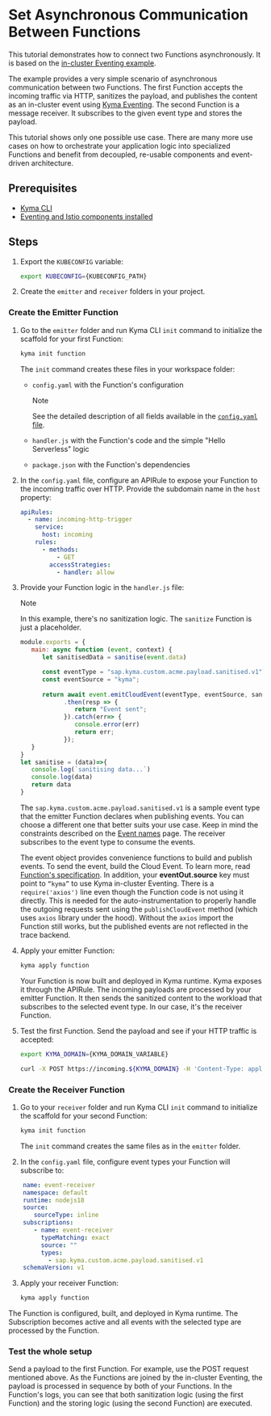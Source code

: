 # Set Asynchronous Communication Between Functions

This tutorial demonstrates how to connect two Functions asynchronously. It is based on the [in-cluster Eventing example](https://github.com/kyma-project/examples/tree/main/incluster_eventing).

The example provides a very simple scenario of asynchronous communication between two Functions. The first Function accepts the incoming traffic via HTTP, sanitizes the payload, and publishes the content as an in-cluster event using [Kyma Eventing](https://kyma-project.io/docs/kyma/latest/01-overview/eventing/).
The second Function is a message receiver. It subscribes to the given event type and stores the payload.

This tutorial shows only one possible use case. There are many more use cases on how to orchestrate your application logic into specialized Functions and benefit from decoupled, re-usable components and event-driven architecture.

## Prerequisites


- [Kyma CLI](https://github.com/kyma-project/cli)
- [Eventing and Istio components installed](https://kyma-project.io/docs/kyma/latest/04-operation-guides/operations/02-install-kyma/#install-specific-components)
  
## Steps

1. Export the `KUBECONFIG` variable:

   ```bash
   export KUBECONFIG={KUBECONFIG_PATH}
   ```

2. Create the `emitter` and `receiver` folders in your project.

### Create the Emitter Function

1. Go to the `emitter` folder and run Kyma CLI `init` command to initialize the scaffold for your first Function:

   ```bash
   kyma init function
   ```

   The `init` command creates these files in your workspace folder:

   - `config.yaml`	with the Function's configuration

      > [!NOTE]
      > See the detailed description of all fields available in the [`config.yaml` file](../technical-reference/07-60-function-configuration-file.md).

   - `handler.js` with the Function's code and the simple "Hello Serverless" logic
  
   - `package.json` with the Function's dependencies

2. In the `config.yaml` file, configure an APIRule to expose your Function to the incoming traffic over HTTP. Provide the subdomain name in the `host` property:

   ```yaml
   apiRules:
     - name: incoming-http-trigger
       service:
         host: incoming
       rules:
         - methods:
             - GET
           accessStrategies:
             - handler: allow
   ```

3. Provide your Function logic in the `handler.js` file:

   > [!NOTE]
   > In this example, there's no sanitization logic. The `sanitize` Function is just a placeholder.

   ```js
   module.exports = {
      main: async function (event, context) {
         let sanitisedData = sanitise(event.data)

         const eventType = "sap.kyma.custom.acme.payload.sanitised.v1";
         const eventSource = "kyma";
         
         return await event.emitCloudEvent(eventType, eventSource, sanitisedData)
               .then(resp => {
                  return "Event sent";
               }).catch(err=> {
                  console.error(err)
                  return err;
               });
      }
   }
   let sanitise = (data)=>{
      console.log(`sanitising data...`)
      console.log(data)
      return data
   }
   ```
   The `sap.kyma.custom.acme.payload.sanitised.v1` is a sample event type that the emitter Function declares when publishing events. You can choose a different one that better suits your use case. Keep in mind the constraints described on the [Event names](https://kyma-project.io/docs/kyma/latest/05-technical-reference/evnt-01-event-names/) page. The receiver subscribes to the event type to consume the events.

   The event object provides convenience functions to build and publish events. To send the event, build the Cloud Event. To learn more, read [Function's specification](../technical-reference/07-70-function-specification.md#event-object-sdk). In addition, your **eventOut.source** key must point to `“kyma”` to use Kyma in-cluster Eventing.
   There is a `require('axios')` line even though the Function code is not using it directly. This is needed for the auto-instrumentation to properly handle the outgoing requests sent using the `publishCloudEvent` method (which uses `axios` library under the hood). Without the `axios` import the Function still works, but the published events are not reflected in the trace backend.

4. Apply your emitter Function:

    ```bash
    kyma apply function
    ```
   Your Function is now built and deployed in Kyma runtime. Kyma exposes it through the APIRule. The incoming payloads are processed by your emitter Function. It then sends the sanitized content to the workload that subscribes to the selected event type. In our case, it's the receiver Function.

5. Test the first Function. Send the payload and see if your HTTP traffic is accepted:

      ```bash
      export KYMA_DOMAIN={KYMA_DOMAIN_VARIABLE}
   
      curl -X POST https://incoming.${KYMA_DOMAIN} -H 'Content-Type: application/json' -d '{"foo":"bar"}'
      ```
### Create the Receiver Function

1. Go to your `receiver` folder and run Kyma CLI `init` command to initialize the scaffold for your second Function:
   ```bash
   kyma init function
   ```
   The `init` command creates the same files as in the `emitter` folder.

2. In the `config.yaml` file, configure event types your Function will subscribe to:  

```yaml
    name: event-receiver
    namespace: default
    runtime: nodejs18
    source:
       sourceType: inline
    subscriptions:
       - name: event-receiver
         typeMatching: exact
         source: ""
         types:
           - sap.kyma.custom.acme.payload.sanitised.v1
    schemaVersion: v1
   ```

3.  Apply your receiver Function:
     ```bash
     kyma apply function
     ```
   The Function is configured, built, and deployed in Kyma runtime. The Subscription becomes active and all events with the selected type are processed by the Function.  

### Test the whole setup  
Send a payload to the first Function. For example, use the POST request mentioned above. As the Functions are joined by the in-cluster Eventing, the payload is processed in sequence by both of your Functions.
In the Function's logs, you can see that both sanitization logic (using the first Function) and the storing logic (using the second Function) are executed.